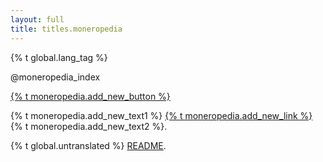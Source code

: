 ```yaml
---
layout: full
title: titles.moneropedia
---
```


{% t global.lang_tag %}

<div class="row">

@moneropedia_index

</div>

<p><a href="https://github.com/monero-project/monero-site/new/master/knowledge-base/moneropedia" class="btn-link btn-auto btn-primary">{% t moneropedia.add_new_button %}</a></p>

{% t moneropedia.add_new_text1 %} [{% t moneropedia.add_new_link %}](https://github.com/monero-project/monero-site/issues) {% t moneropedia.add_new_text2 %}.

<div class="untranslated {% t moneropedia.translated %}">
    <p>{% t global.untranslated %} <a class="untranslated-link" href="https://github.com/monero-project/monero-site/blob/master/README.md">README</a>.</p>
</div>